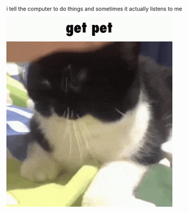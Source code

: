 i tell the computer to do things and sometimes it actually listens to me
<!--START_SECTION:update_image-->
<img src=https://raw.githubusercontent.com/sneakykestrel/sneakykestrel/main/.github/images/get-pet.gif height="" width="" align=left alt=kitty />
<!--END_SECTION:update_image-->

